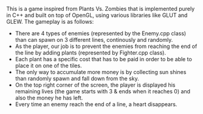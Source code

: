 This is a game inspired from Plants Vs. Zombies that is implemented purely in C++ and built on top of OpenGL, using various libraries like GLUT and GLEW.
The gameplay is as follows:
- There are 4 types of enemies (represented by the Enemy.cpp class) than can spawn on 3 different lines, continously and randomly.
- As the player, our job is to prevent the enemies from reaching the end of the line by adding plants (represented by Fighter.cpp class).
- Each plant has a specific cost that has to be paid in order to be able to place it on one of the tiles.
- The  only way to accumulate more money is by collecting sun shines than randomly spawn and fall down from the sky.
- On the top right corner of the screen, the player is displayed his remaining lives (the game starts with 3 & ends when it reaches 0) and also the money he has left.
- Every time an enemy reach the end of a line, a heart disappears.




